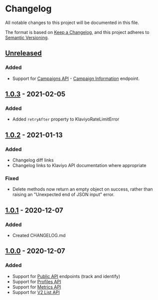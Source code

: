 # Changelog
All notable changes to this project will be documented in this file.

The format is based on [Keep a Changelog](https://keepachangelog.com/en/1.0.0/),
and this project adheres to [Semantic Versioning](https://semver.org/spec/v2.0.0.html).

## [Unreleased]

### Added
 - Support for [Campaigns API](https://www.klaviyo.com/docs/api/campaigns) - [Campaign Information](https://www.klaviyo.com/docs/api/campaigns#campaign) endpoint.

## [1.0.3] - 2021-02-05

### Added
- Added `retryAfter` property to KlaviyoRateLimitError

## [1.0.2] - 2021-01-13

### Added
- Changelog diff links
- Changelog links to Klaviyo API documentation where appropriate

### Fixed
- Delete methods now return an empty object on success, rather than raising an "Unexpected end of JSON input" error.

## [1.0.1] - 2020-12-07

### Added
- Created CHANGELOG.md

## [1.0.0] - 2020-12-07

### Added
- Support for [Public API](https://www.klaviyo.com/docs/http-api) endpoints (track and identify)
- Support for [Profiles API](https://www.klaviyo.com/docs/api/people)
- Support for [Metrics API](https://www.klaviyo.com/docs/api/metrics)
- Support for [V2 List API](https://www.klaviyo.com/docs/api/v2/lists)

[Unreleased]: https://github.com/klaviyo/node-klaviyo/compare/1.0.3...HEAD
[1.0.3]: https://github.com/klaviyo/node-klaviyo/compare/1.0.2...1.0.3
[1.0.2]: https://github.com/klaviyo/node-klaviyo/compare/26cf1da1612e3a2aea924210e2a48486345f474b...1.0.2
[1.0.1]: https://github.com/klaviyo/node-klaviyo/compare/c63216437dc38e98ffd86c88df3c6f6a63381934...26cf1da1612e3a2aea924210e2a48486345f474b
[1.0.0]: https://github.com/klaviyo/node-klaviyo/compare/6db9369980447ef4cfccfa018d5ebaaa27ef0f04...c63216437dc38e98ffd86c88df3c6f6a63381934
